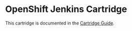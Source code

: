 # OpenShift Jenkins Cartridge
This cartridge is documented in the [Cartridge Guide](http://openshift.github.io/documentation/oo_cartridge_guide.html#jenkins).
